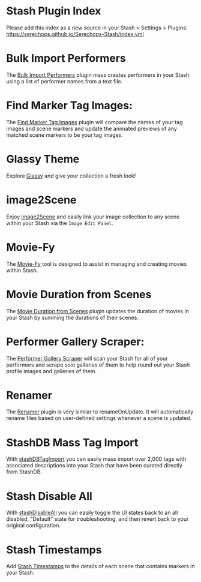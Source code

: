 # Stash Plugin Index

Please add this index as a new source in your Stash > Settings > Plugins: https://serechops.github.io/Serechops-Stash/index.yml

# Bulk Import Performers

The [Bulk Import Performers](https://github.com/Serechops/Serechops-Stash/tree/main/plugins/bulkImportPerformers#bulk-import-performers) plugin mass creates performers in your Stash using a list of performer names from a text file.

# Find Marker Tag Images: 

The [Find Marker Tag Images](https://github.com/Serechops/Serechops-Stash/tree/main/plugins/findMarkerTagImages#find-marker-tag-images) plugin will compare the names of your tag images and scene markers and update the animated previews of any matched scene markers to be your tag images. 

# Glassy Theme

Explore [Glassy](https://github.com/Serechops/Serechops-Stash/tree/main/themes/Glassy#glassy---a-window-to-your-collection) and give your collection a fresh look!

# image2Scene

Enjoy [image2Scene](https://github.com/Serechops/Serechops-Stash/tree/main/plugins/image2Scene#image2scene) and easily link your image collection to any scene within your Stash via the `Image Edit Panel`.

# Movie-Fy

The [Movie-Fy](https://github.com/Serechops/Serechops-Stash/tree/main/plugins/Movie-Fy#movie-fy) tool is designed to assist in managing and creating movies within Stash.

# Movie Duration from Scenes

The [Movie Duration from Scenes](https://github.com/Serechops/Serechops-Stash/tree/main/plugins/scenesMovieDuration#movie-duration-from-scenes) plugin updates the duration of movies in your Stash by summing the durations of their scenes.

# Performer Gallery Scraper:

The [Performer Gallery Scraper](https://github.com/Serechops/Serechops-Stash/tree/main/plugins/performerGallery) will scan your Stash for all of your performers and scrape solo galleries of them to help round out your Stash profile images and galleries of them.

# Renamer

The [Renamer](https://github.com/Serechops/Serechops-Stash/tree/main/plugins/Renamer#renamer) plugin is very similar to renameOnUpdate. It will automatically rename files based on user-defined settings whenever a scene is updated.

# StashDB Mass Tag Import

With [stashDBTagImport](https://github.com/Serechops/Serechops-Stash/tree/main/plugins/stashDBTagImport#stashdbtagimport) you can easily mass import over 2,000 tags with associated descriptions into your Stash that have been curated directly from StashDB.

# Stash Disable All

With [stashDisableAll](https://github.com/Serechops/Serechops-Stash/tree/main/plugins/stashDisableAll#stash-disable-all-plugin) you can easily toggle the UI states back to an all disabled, "Default" state for troubleshooting, and then revert back to your original configuration.

# Stash Timestamps

Add [Stash Timestamps](https://github.com/Serechops/Serechops-Stash/tree/main/plugins/stashTimestamps#stash-timestamps) to the details of each scene that contains markers in your Stash.


